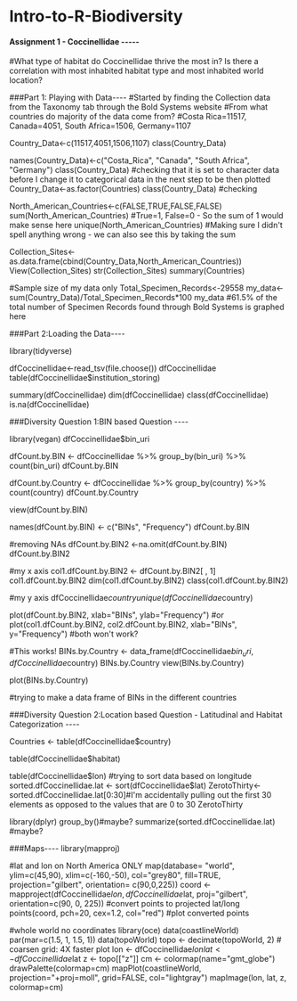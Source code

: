 # Intro-to-R-Biodiversity

#### Assignment 1 - Coccinellidae -----

#What type of habitat do Coccinellidae thrive the most in? Is there a correlation with most inhabited habitat type and most inhabited world location?

###Part 1: Playing with Data----
#Started by finding the Collection data from the Taxonomy tab through the Bold Systems website
#From what countries do majority of the data come from?
#Costa Rica=11517, Canada=4051, South Africa=1506, Germany=1107

Country_Data<-c(11517,4051,1506,1107)
class(Country_Data)

names(Country_Data)<-c("Costa_Rica", "Canada", "South Africa", "Germany")
class(Country_Data) #checking that it is set to character data before I change it to categorical data in the next step to be then plotted
Country_Data<-as.factor(Countries)
class(Country_Data) #checking

North_American_Countries<-c(FALSE,TRUE,FALSE,FALSE)
sum(North_American_Countries) #True=1, False=0 - So the sum of 1 would make sense here
unique(North_American_Countries) #Making sure I didn't spell anything wrong - we can also see this by taking the sum

Collection_Sites<-as.data.frame(cbind(Country_Data,North_American_Countries))
View(Collection_Sites)
str(Collection_Sites)
summary(Countries)

#Sample size of my data only
Total_Specimen_Records<-29558
my_data<-sum(Country_Data)/Total_Specimen_Records*100
my_data
#61.5% of the total number of Specimen Records found through Bold Systems is graphed here



###Part 2:Loading the Data----

library(tidyverse)

dfCoccinellidae<-read_tsv(file.choose())
dfCoccinellidae
table(dfCoccinellidae$institution_storing)

summary(dfCoccinellidae)
dim(dfCoccinellidae)
class(dfCoccinellidae)
is.na(dfCoccinellidae)
       

###Diversity Question 1:BIN based Question ----

library(vegan)
dfCoccinellidae$bin_uri

dfCount.by.BIN <- dfCoccinellidae %>%
  group_by(bin_uri) %>%
  count(bin_uri)
dfCount.by.BIN

dfCount.by.Country <- dfCoccinellidae %>%
  group_by(country) %>%
  count(country)
dfCount.by.Country

view(dfCount.by.BIN)

names(dfCount.by.BIN) <- c("BINs", "Frequency")
dfCount.by.BIN

#removing NAs
dfCount.by.BIN2 <-na.omit(dfCount.by.BIN)
dfCount.by.BIN2

#my x axis
col1.dfCount.by.BIN2 <- dfCount.by.BIN2[ , 1]
col1.dfCount.by.BIN2
dim(col1.dfCount.by.BIN2)
class(col1.dfCount.by.BIN2)

#my y axis
dfCoccinellidae$country
unique(dfCoccinellidae$country)

plot(dfCount.by.BIN2, xlab="BINs", ylab="Frequency")
#or
plot(col1.dfCount.by.BIN2, col2.dfCount.by.BIN2, xlab="BINs", y="Frequency")
#both won't work?

#This works!
BINs.by.Country <- data_frame(dfCoccinellidae$bin_uri, dfCoccinellidae$country)
BINs.by.Country
view(BINs.by.Country)

plot(BINs.by.Country)

#trying to make a data frame of BINs in the different countries

###Diversity Question 2:Location based Question - Latitudinal and Habitat Categorization ----

Countries <- table(dfCoccinellidae$country)

table(dfCoccinellidae$habitat)

table(dfCoccinellidae$lon) #trying to sort data based on longitude
sorted.dfCoccinellidae.lat <- sort(dfCoccinellidae$lat)
ZerotoThirty<-sorted.dfCoccinellidae.lat[0:30]#I'm accidentally pulling out the first 30 elements as opposed to the values that are 0 to 30
ZerotoThirty

library(dplyr)
group_by()#maybe?
summarize(sorted.dfCoccinellidae.lat) #maybe?


###Maps----
library(mapproj)

#lat and lon on North America ONLY
map(database= "world", ylim=c(45,90), xlim=c(-160,-50), col="grey80", fill=TRUE, projection="gilbert", orientation= c(90,0,225))
coord <- mapproject(dfCoccinellidae$lon, dfCoccinellidae$lat, proj="gilbert", orientation=c(90, 0, 225))  #convert points to projected lat/long
points(coord, pch=20, cex=1.2, col="red")  #plot converted points

#whole world no coordinates
library(oce)
data(coastlineWorld)
par(mar=c(1.5, 1, 1.5, 1))
data(topoWorld)
topo <- decimate(topoWorld, 2) # coarsen grid: 4X faster plot
lon <- dfCoccinellidae$lon
lat <- dfCoccinellidae$lat
z <- topo[["z"]]
cm <- colormap(name="gmt_globe")
drawPalette(colormap=cm)
mapPlot(coastlineWorld, projection="+proj=moll", grid=FALSE, col="lightgray")
mapImage(lon, lat, z, colormap=cm)
